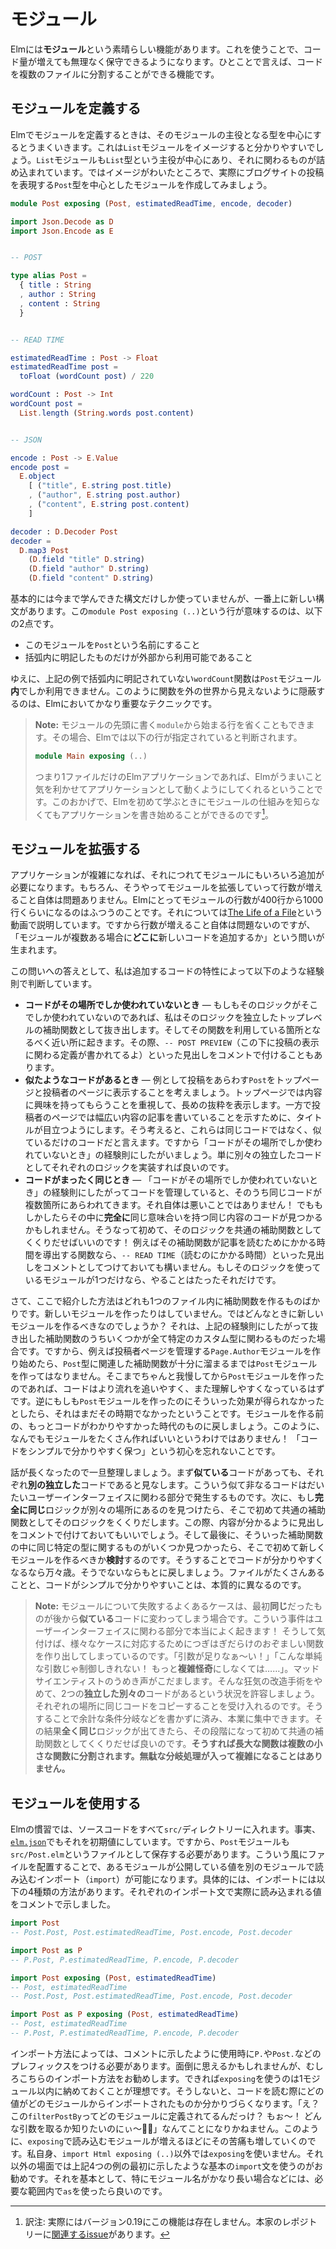 <!--
# Modules
-->

# モジュール

<!--
Elm has **modules** to help you grow your codebase in a nice way. On the most basic level, modules let you break your code into multiple files.
-->

Elmには**モジュール**という素晴らしい機能があります。これを使うことで、コード量が増えても無理なく保守できるようになります。ひとことで言えば、コードを複数のファイルに分割することができる機能です。

<!--
## Defining Modules
-->

## モジュールを定義する

<!--
Elm modules work best when you define them around a central type. Like how the `List` module is all about the `List` type. So say we want to build a module around a `Post` type for a blogging website. We can create something like this:
-->

Elmでモジュールを定義するときは、そのモジュールの主役となる型を中心にするとうまくいきます。これは`List`モジュールをイメージすると分かりやすいでしょう。`List`モジュールも`List`型という主役が中心にあり、それに関わるものが詰め込まれています。ではイメージがわいたところで、実際にブログサイトの投稿を表現する`Post`型を中心としたモジュールを作成してみましょう。

```elm
module Post exposing (Post, estimatedReadTime, encode, decoder)

import Json.Decode as D
import Json.Encode as E


-- POST

type alias Post =
  { title : String
  , author : String
  , content : String
  }


-- READ TIME

estimatedReadTime : Post -> Float
estimatedReadTime post =
  toFloat (wordCount post) / 220

wordCount : Post -> Int
wordCount post =
  List.length (String.words post.content)


-- JSON

encode : Post -> E.Value
encode post =
  E.object
    [ ("title", E.string post.title)
    , ("author", E.string post.author)
    , ("content", E.string post.content)
    ]

decoder : D.Decoder Post
decoder =
  D.map3 Post
    (D.field "title" D.string)
    (D.field "author" D.string)
    (D.field "content" D.string)
```

<!--
The only new syntax here is that `module Post exposing (..)` line at the very top. That means the module is known as `Post` and only certain values are available to outsiders. As written, the `wordCount` function is only available _within_ the `Post` module. Hiding functions like this is one of the most important techniques in Elm!
-->

基本的には今まで学んできた構文だけしか使っていませんが、一番上に新しい構文があります。この`module Post exposing (..)`という行が意味するのは、以下の2点です。

* このモジュールを`Post`という名前にすること
* 括弧内に明記したものだけが外部から利用可能であること

ゆえに、上記の例で括弧内に明記されていない`wordCount`関数は`Post`モジュール**内**でしか利用できません。このように関数を外の世界から見えないように隠蔽するのは、Elmにおいてかなり重要なテクニックです。

<!--
> **Note:** If you forget to add a module declaration, Elm will use this one instead:
>
>```elm
module Main exposing (..)
```
>
> This makes things easier for beginners working in just one file. They should not be confronted with the module system on their first day!
-->

> **Note:** モジュールの先頭に書く`module`から始まる行を省くこともできます。その場合、Elmでは以下の行が指定されていると判断されます。
>
> ```elm
> module Main exposing (..)
> ```
>
> つまり1ファイルだけのElmアプリケーションであれば、Elmがうまいこと気を利かせてアプリケーションとして動くようにしてくれるということです。このおかげで、Elmを初めて学ぶときにモジュールの仕組みを知らなくてもアプリケーションを書き始めることができるのです[^1]。

<!--
## Growing Modules
-->

## モジュールを拡張する

<!--
As your application gets more complex, you will end up adding things to your modules. It is normal for Elm modules to be in the 400 to 1000 line range, as I explain in [The Life of a File](https://youtu.be/XpDsk374LDE). But when you have multiple modules, how do you decide _where_ to add new code?
-->

アプリケーションが複雑になれば、それにつれてモジュールにもいろいろ追加が必要になります。もちろん、そうやってモジュールを拡張していって行数が増えること自体は問題ありません。Elmにとってモジュールの行数が400行から1000行くらいになるのはふつうのことです。それについては[The Life of a File](https://youtu.be/XpDsk374LDE)という動画で説明しています。ですから行数が増えること自体は問題ないのですが、「モジュールが複数ある場合に**どこに**新しいコードを追加するか」という問いが生まれます。

<!--
I try to use the following heuristics when code is:
-->

この問いへの答えとして、私は追加するコードの特性によって以下のような経験則で判断しています。

<!--
- **Unique** &mdash; If logic only appears in one place, I break out top-level helper functions as close to the usage as possible. Maybe use a comment header like `-- POST PREVIEW` to indicate that the following definitions are related to previewing posts.
- **Similar** &mdash; Say we want to show `Post` previews on the home page and on the author pages. On the home page, we want to emphasize the interesting content, so we want longer snippets. But on the author page, we want to emphasize the breadth of content, so we want to focus on titles. These cases are _similar_, not the same, so we go back to the **unique** heuristic. Just write the logic separately.
- **The Same** &mdash; At some point we will have a bunch of **unique** code. That is fine! But perhaps we find that some definitions contain logic that is _exactly_ the same. Break out a helper function for that logic! If all the uses are in one module, no need to do anything more. Maybe put a comment header like `-- READ TIME` if you really want.
-->

- **コードがその場所でしか使われていないとき** &mdash; もしもそのロジックがそこでしか使われていないのであれば、私はそのロジックを独立したトップレベルの補助関数として抜き出します。そしてその関数を利用している箇所となるべく近い所に起きます。その際、`-- POST PREVIEW`（この下に投稿の表示に関わる定義が書かれてるよ）といった見出しをコメントで付けることもあります。
- **似たようなコードがあるとき** &mdash; 例として投稿をあらわす`Post`をトップページと投稿者のページに表示することを考えましょう。トップページでは内容に興味を持ってもらうことを重視して、長めの抜粋を表示します。一方で投稿者のページでは幅広い内容の記事を書いていることを示すために、タイトルが目立つようにします。そう考えると、これらは同じコードではなく、似ているだけのコードだと言えます。ですから「コードがその場所でしか使われていないとき」の経験則にしたがいましょう。単に別々の独立したコードとしてそれぞれのロジックを実装すれば良いのです。
- **コードがまったく同じとき** &mdash; 「コードがその場所でしか使われていないとき」の経験則にしたがってコードを管理していると、そのうち同じコードが複数箇所にあらわれてきます。それ自体は悪いことではありません！ でももしかしたらその中に**完全に**同じ意味合いを持つ同じ内容のコードが見つかるかもしれません。そうなって初めて、そのロジックを共通の補助関数としてくくりだせばいいのです！ 例えばその補助関数が記事を読むためにかかる時間を導出する関数なら、`-- READ TIME`（読むのにかかる時間）といった見出しをコメントとしてつけておいても構いません。もしそのロジックを使っているモジュールが1つだけなら、やることはたったそれだけです。

<!--
These heuristics are all about making helper functions within a single file. You only want to create a new module when a bunch of these helper functions all center around a specific custom type. For example, you start by creating a `Page.Author` module, and do not create a `Post` module until the helper functions start piling up. At that point, creating a new module should make your code feel easier to navigate and understand. If it does not, go back to the version that was clearer. More modules is not more better! Take the path that keeps the code simple and clear.
-->

さて、ここで紹介した方法はどれも1つのファイル内に補助関数を作るものばかりです。新しいモジュールを作ったりはしていません。ではどんなときに新しいモジュールを作るべきなのでしょうか？ それは、上記の経験則にしたがって抜き出した補助関数のうちいくつかが全て特定のカスタム型に関わるものだった場合です。ですから、例えば投稿者ページを管理する`Page.Author`モジュールを作り始めたら、`Post`型に関連した補助関数が十分に溜まるまでは`Post`モジュールを作ってはなりません。そこまでちゃんと我慢してから`Post`モジュールを作ったのであれば、コードはより流れを追いやすく、また理解しやすくなっているはずです。逆にもしも`Post`モジュールを作ったのにそういった効果が得られなかったとしたら、それはまだその時期でなかったということです。モジュールを作る前の、もっとコードがわかりやすかった時代のものに戻しましょう。このように、なんでもモジュールをたくさん作ればいいというわけではありません！ 「コードをシンプルで分かりやすく保つ」という初心を忘れないことです。

<!--
To summarize, assume **similar** code is **unique** by default. (It usually is in user interfaces in the end!) If you see logic that is **the same** in different definitions, make some helper functions with appropriate comment headers. When you have a bunch of helper functions about a specific type, _consider_ making a new module. If a new module makes your code clearer, great! If not, go back. More files is not inherently simpler or clearer.
-->

話が長くなったので一旦整理しましょう。まず**似ている**コードがあっても、それぞれ**別の独立した**コードであると見なします。こういう似て非なるコードはだいたいユーザーインターフェイスに関わる部分で発生するものです。次に、もし**完全に同じ**ロジックが別々の場所にあるのを見つけたら、そこで初めて共通の補助関数としてそのロジックをくくりだします。この際、内容が分かるように見出しをコメントで付けておいてもいいでしょう。そして最後に、そういった補助関数の中に同じ特定の型に関するものがいくつか見つかったら、そこで初めて新しくモジュールを作るべきか**検討**するのです。そうすることでコードが分かりやすくなるなら万々歳。そうでないならもとに戻しましょう。ファイルがたくさんあることと、コードがシンプルで分かりやすいことは、本質的に異なるのです。

<!--
> **Note:** One of the most common ways to get tripped up with modules is when something that was once **the same** becomes **similar** later on. Very common, especially in user interfaces! Folks will often try to create a Frankenstein function that handles all the different cases. Adding more arguments. Adding more _complex_ arguments. The better path is to accept that you now have two **unique** situations and copy the code into both places. Customize it exactly how you need. Then see if any of the resulting logic is **the same**. If so, move it out into helpers. **Your long functions should split into multiple smaller functions, not grow longer and more complex!**
-->

> **Note:** モジュールについて失敗するよくあるケースは、最初**同じ**だったものが後から**似ている**コードに変わってしまう場合です。こういう事件はユーザーインターフェイスに関わる部分で本当によく起きます！ そうして気付けば、様々なケースに対応するためにつぎはぎだらけのおぞましい関数を作り出してしまっているのです。「引数が足りなぁ〜い！」「こんな単純な引数じゃ制御しきれない！ もっと**複雑怪奇**にしなくては……」。マッドサイエンティストのうめき声がこだまします。そんな狂気の改造手術をやめて、2つの**独立した別々の**コードがあるという状況を許容しましょう。それぞれの場所に同じコードをコピーすることを受け入れるのです。そうすることで余計な条件分岐などを書かずに済み、本業に集中できます。その結果**全く同じ**ロジックが出てきたら、その段階になって初めて共通の補助関数としてくくりだせば良いのです。**そうすれば長大な関数は複数の小さな関数に分割されます。無駄な分岐処理が入って複雑になることはありません。**

<!--
## Using Modules
--->

## モジュールを使用する

<!--
It is customary in Elm for all of your code to live in the `src/` directory. That is the default for [`elm.json`](https://github.com/elm/compiler/blob/0.19.0/docs/elm.json/application.md) even. So our `Post` module would need to live in a file named `src/Post.elm`. From there, we can `import` a module and use its exposed values. There are four ways to do that:
-->

Elmの慣習では、ソースコードをすべて`src/`ディレクトリーに入れます。事実、[`elm.json`](https://github.com/elm/compiler/blob/0.19.0/docs/elm.json/application.md)でもそれを初期値にしています。ですから、`Post`モジュールも`src/Post.elm`というファイルとして保存する必要があります。こういう風にファイルを配置することで、あるモジュールが公開している値を別のモジュールで読み込むインポート（`import`）が可能になります。具体的には、インポートには以下の4種類の方法があります。それぞれのインポート文で実際に読み込まれる値をコメントで示しました。

```elm
import Post
-- Post.Post, Post.estimatedReadTime, Post.encode, Post.decoder

import Post as P
-- P.Post, P.estimatedReadTime, P.encode, P.decoder

import Post exposing (Post, estimatedReadTime)
-- Post, estimatedReadTime
-- Post.Post, Post.estimatedReadTime, Post.encode, Post.decoder

import Post as P exposing (Post, estimatedReadTime)
-- Post, estimatedReadTime
-- P.Post, P.estimatedReadTime, P.encode, P.decoder
```

<!--
I recommend using `exposing` pretty rarely. Ideally on zero or one of your imports. Otherwise, it can start getting hard to figure out where things came from when reading though. “Wait, where is `filterPostBy` from again? What arguments does it take?” It gets harder and harder to read through code as you add more `exposing`. I tend to use it for `import Html exposing (..)` but not on anything else. For everything else, I recommend using the standard `import` and maybe using `as` if you have a particularly long module name!
-->

インポート方法によっては、コメントに示したように使用時に`P.`や`Post.`などのプレフィックスをつける必要があります。面倒に思えるかもしれませんが、むしろこちらのインポート方法をお勧めします。できれば`exposing`を使うのは1モジュール以内に納めておくことが理想です。そうしないと、コードを読む際にどの値がどのモジュールからインポートされたものか分かりづらくなります。「え？ この`filterPostBy`ってどのモジュールに定義されてるんだっけ？ もぉ〜！ どんな引数を取るか知りたいのにぃ〜💢🐐」なんてことになりかねません。このように、`exposing`で読み込むモジュールが増えるほどにその苦痛も増していくのです。私自身、`import Html exposing (..)`以外では`exposing`を使いません。それ以外の場面では上記4つの例の最初に示したような基本の`import`文を使うのがお勧めです。それを基本として、特にモジュール名がかなり長い場合などには、必要な範囲内で`as`を使ったら良いのです。

[^1]: 訳注: 実際にはバージョン0.19にこの機能は存在しません。本家のレポジトリーに[関連するissue](https://github.com/evancz/guide.elm-lang.org/issues/270)があります。
